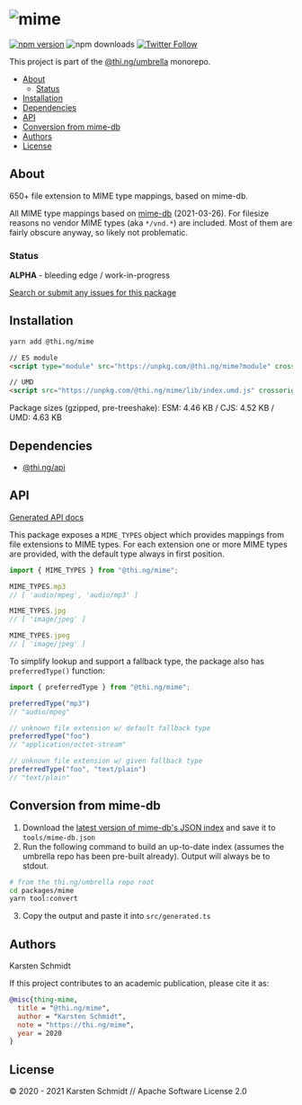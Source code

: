 <!-- This file is generated - DO NOT EDIT! -->

# ![mime](https://media.thi.ng/umbrella/banners/thing-mime.svg?db3f6754)

[![npm version](https://img.shields.io/npm/v/@thi.ng/mime.svg)](https://www.npmjs.com/package/@thi.ng/mime)
![npm downloads](https://img.shields.io/npm/dm/@thi.ng/mime.svg)
[![Twitter Follow](https://img.shields.io/twitter/follow/thing_umbrella.svg?style=flat-square&label=twitter)](https://twitter.com/thing_umbrella)

This project is part of the
[@thi.ng/umbrella](https://github.com/thi-ng/umbrella/) monorepo.

- [About](#about)
  - [Status](#status)
- [Installation](#installation)
- [Dependencies](#dependencies)
- [API](#api)
- [Conversion from mime-db](#conversion-from-mime-db)
- [Authors](#authors)
- [License](#license)

## About

650+ file extension to MIME type mappings, based on mime-db.

All MIME type mappings based on [mime-db](https://github.com/jshttp/mime-db)
(2021-03-26). For filesize reasons no vendor MIME types (aka `*/vnd.*`) are
included. Most of them are fairly obscure anyway, so likely not problematic.

### Status

**ALPHA** - bleeding edge / work-in-progress

[Search or submit any issues for this package](https://github.com/thi-ng/umbrella/issues?q=%5Bmime%5D+in%3Atitle)

## Installation

```bash
yarn add @thi.ng/mime
```

```html
// ES module
<script type="module" src="https://unpkg.com/@thi.ng/mime?module" crossorigin></script>

// UMD
<script src="https://unpkg.com/@thi.ng/mime/lib/index.umd.js" crossorigin></script>
```

Package sizes (gzipped, pre-treeshake): ESM: 4.46 KB / CJS: 4.52 KB / UMD: 4.63 KB

## Dependencies

- [@thi.ng/api](https://github.com/thi-ng/umbrella/tree/develop/packages/api)

## API

[Generated API docs](https://docs.thi.ng/umbrella/mime/)

This package exposes a `MIME_TYPES` object which provides
mappings from file extensions to MIME types. For each extension one or
more MIME types are provided, with the default type always in first
position.

```ts
import { MIME_TYPES } from "@thi.ng/mime";

MIME_TYPES.mp3
// [ 'audio/mpeg', 'audio/mp3' ]

MIME_TYPES.jpg
// [ 'image/jpeg' ]

MIME_TYPES.jpeg
// [ 'image/jpeg' ]
```

To simplify lookup and support a fallback type, the package also has `preferredType()` function:

```ts
import { preferredType } from "@thi.ng/mime";

preferredType("mp3")
// "audio/mpeg"

// unknown file extension w/ default fallback type
preferredType("foo")
// "application/octet-stream"

// unknown file extension w/ given fallback type
preferredType("foo", "text/plain")
// "text/plain"
```

## Conversion from mime-db

1. Download the [latest version of mime-db's JSON
   index](https://raw.githubusercontent.com/jshttp/mime-db/master/db.json) and
   save it to `tools/mime-db.json`
2. Run the following command to build an up-to-date index (assumes the umbrella
   repo has been pre-built already). Output will always be to stdout.

```bash
# from the thi.ng/umbrella repo root
cd packages/mime
yarn tool:convert
```

3. Copy the output and paste it into `src/generated.ts`

## Authors

Karsten Schmidt

If this project contributes to an academic publication, please cite it as:

```bibtex
@misc{thing-mime,
  title = "@thi.ng/mime",
  author = "Karsten Schmidt",
  note = "https://thi.ng/mime",
  year = 2020
}
```

## License

&copy; 2020 - 2021 Karsten Schmidt // Apache Software License 2.0

